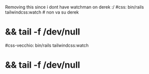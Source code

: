 Removing this since i dont have watchman on derek :/
#css: bin/rails tailwindcss:watch   # non va su derek


# && tail -f /dev/null
#css-vecchio: bin/rails tailwindcss:watch
# && tail -f /dev/null

